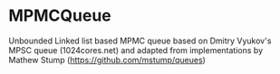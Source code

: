 # MPMCQueue

Unbounded Linked list based MPMC queue based on Dmitry Vyukov's MPSC queue (1024cores.net)
and adapted from implementations by Mathew Stump (https://github.com/mstump/queues)